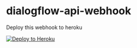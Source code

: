 # dialogflow-api-webhook

Deploy this webhook to heroku

 [![Deploy to Heroku](https://www.herokucdn.com/deploy/button.svg)](https://heroku.com/deploy)